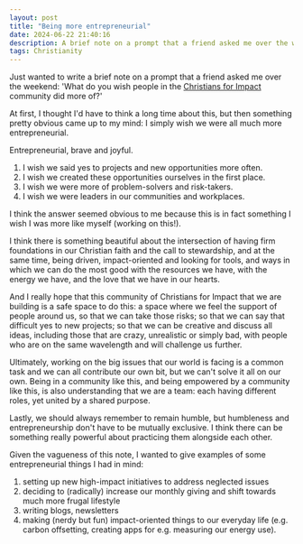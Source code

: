 ```yaml
---
layout: post
title: "Being more entrepreneurial"
date: 2024-06-22 21:40:16
description: A brief note on a prompt that a friend asked me over the weekend.
tags: Christianity
---
```


Just wanted to write a brief note on a prompt that a friend asked me over the weekend: 'What do you wish people in the [Christians for Impact](https://linktr.ee/effectivealtruismforchristians) community did more of?'

At first, I thought I'd have to think a long time about this, but then something pretty obvious came up to my mind: I simply wish we were all much more entrepreneurial.

Entrepreneurial, brave and joyful.

1. I wish we said yes to projects and new opportunities more often.
2. I wish we created these opportunities ourselves in the first place.
3. I wish we were more of problem-solvers and risk-takers.
4. I wish we were leaders in our communities and workplaces.

I think the answer seemed obvious to me because this is in fact something I wish I was more like myself (working on this!).

I think there is something beautiful about the intersection of having firm foundations in our Christian faith and the call to stewardship, and at the same time, being driven, impact-oriented and looking for tools, and ways in which we can do the most good with the resources we have, with the energy we have, and the love that we have in our hearts.

And I really hope that this community of Christians for Impact that we are building is a safe space to do this: a space where we feel the support of people around us, so that we can take those risks; so that we can say that difficult yes to new projects; so that we can be creative and discuss all ideas, including those that are crazy, unrealistic or simply bad, with people who are on the same wavelength and will challenge us further.

Ultimately, working on the big issues that our world is facing is a common task and we can all contribute our own bit, but we can't solve it all on our own. Being in a community like this, and being empowered by a community like this, is also understanding that we are a team: each having different roles, yet united by a shared purpose.

Lastly, we should always remember to remain humble, but humbleness and entrepreneurship don't have to be mutually exclusive. I think there can be something really powerful about practicing them alongside each other.

Given the vagueness of this note, I wanted to give examples of some entrepreneurial things I had in mind:

1. setting up new high-impact initiatives to address neglected issues
2. deciding to (radically) increase our monthly giving and shift towards much more frugal lifestyle
3. writing blogs, newsletters
4. making (nerdy but fun) impact-oriented things to our everyday life (e.g. carbon offsetting, creating apps for e.g. measuring our energy use).
